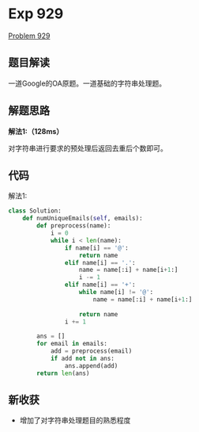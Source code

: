 # Exp 929

[Problem 929](https://leetcode.com/contest/weekly-contest-108/problems/unique-email-addresses/)

## 题目解读

一道Google的OA原题。一道基础的字符串处理题。

## 解题思路

**解法1:（128ms）**

对字符串进行要求的预处理后返回去重后个数即可。

## 代码

解法1:

```python
class Solution:
    def numUniqueEmails(self, emails):
        def preprocess(name):
            i = 0
            while i < len(name):
                if name[i] == '@':
                    return name
                elif name[i] == '.':
                    name = name[:i] + name[i+1:]
                    i -= 1
                elif name[i] == '+':
                    while name[i] != '@':
                        name = name[:i] + name[i+1:]
                        
                    return name
                i += 1
        
        ans = []
        for email in emails:
            add = preprocess(email)
            if add not in ans:
                ans.append(add)
        return len(ans)
```

## 新收获

- 增加了对字符串处理题目的熟悉程度



